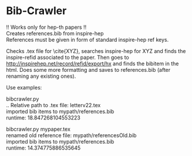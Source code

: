 # Bib-Crawler
!! Works only for hep-th papers !!  
Creates references.bib from inspire-hep  
References must be given in form of standard inspire-hep ref keys.

Checks .tex file for \cite{XYZ}, searches inspire-hep for XYZ
and finds the inspire-refid associated to the paper.
Then goes to http://inspirehep.net/record/refid/export/hx 
and finds the bibitem in the html.
Does some more formatting and saves to references.bib
(after renaming any existing ones).

Use examples:

bibcrawler.py  
 .. Relative path to .tex file: letterv22.tex  
 imported bib items to mypath/references.bib  
 runtime: 18.847268104553223  

bibcrawler.py mypaper.tex  
 renamed old reference file: mypath/referencesOld.bib  
 imported bib items to mypath/references.bib  
 runtime: 14.374775886535645  
